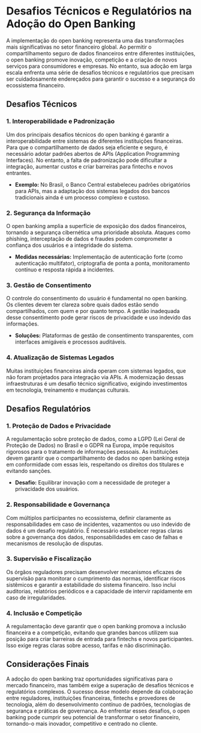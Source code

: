 # Desafios Técnicos e Regulatórios na Adoção do Open Banking

A implementação do open banking representa uma das transformações mais significativas no setor financeiro global. Ao permitir o compartilhamento seguro de dados financeiros entre diferentes instituições, o open banking promove inovação, competição e a criação de novos serviços para consumidores e empresas. No entanto, sua adoção em larga escala enfrenta uma série de desafios técnicos e regulatórios que precisam ser cuidadosamente endereçados para garantir o sucesso e a segurança do ecossistema financeiro.

## Desafios Técnicos

### 1. **Interoperabilidade e Padronização**

Um dos principais desafios técnicos do open banking é garantir a interoperabilidade entre sistemas de diferentes instituições financeiras. Para que o compartilhamento de dados seja eficiente e seguro, é necessário adotar padrões abertos de APIs (Application Programming Interfaces). No entanto, a falta de padronização pode dificultar a integração, aumentar custos e criar barreiras para fintechs e novos entrantes.

- **Exemplo:** No Brasil, o Banco Central estabeleceu padrões obrigatórios para APIs, mas a adaptação dos sistemas legados dos bancos tradicionais ainda é um processo complexo e custoso.

### 2. **Segurança da Informação**

O open banking amplia a superfície de exposição dos dados financeiros, tornando a segurança cibernética uma prioridade absoluta. Ataques como phishing, interceptação de dados e fraudes podem comprometer a confiança dos usuários e a integridade do sistema.

- **Medidas necessárias:** Implementação de autenticação forte (como autenticação multifator), criptografia de ponta a ponta, monitoramento contínuo e resposta rápida a incidentes.

### 3. **Gestão de Consentimento**

O controle do consentimento do usuário é fundamental no open banking. Os clientes devem ter clareza sobre quais dados estão sendo compartilhados, com quem e por quanto tempo. A gestão inadequada desse consentimento pode gerar riscos de privacidade e uso indevido das informações.

- **Soluções:** Plataformas de gestão de consentimento transparentes, com interfaces amigáveis e processos auditáveis.

### 4. **Atualização de Sistemas Legados**

Muitas instituições financeiras ainda operam com sistemas legados, que não foram projetados para integração via APIs. A modernização dessas infraestruturas é um desafio técnico significativo, exigindo investimentos em tecnologia, treinamento e mudanças culturais.

## Desafios Regulatórios

### 1. **Proteção de Dados e Privacidade**

A regulamentação sobre proteção de dados, como a LGPD (Lei Geral de Proteção de Dados) no Brasil e o GDPR na Europa, impõe requisitos rigorosos para o tratamento de informações pessoais. As instituições devem garantir que o compartilhamento de dados no open banking esteja em conformidade com essas leis, respeitando os direitos dos titulares e evitando sanções.

- **Desafio:** Equilibrar inovação com a necessidade de proteger a privacidade dos usuários.

### 2. **Responsabilidade e Governança**

Com múltiplos participantes no ecossistema, definir claramente as responsabilidades em caso de incidentes, vazamentos ou uso indevido de dados é um desafio regulatório. É necessário estabelecer regras claras sobre a governança dos dados, responsabilidades em caso de falhas e mecanismos de resolução de disputas.

### 3. **Supervisão e Fiscalização**

Os órgãos reguladores precisam desenvolver mecanismos eficazes de supervisão para monitorar o cumprimento das normas, identificar riscos sistêmicos e garantir a estabilidade do sistema financeiro. Isso inclui auditorias, relatórios periódicos e a capacidade de intervir rapidamente em caso de irregularidades.

### 4. **Inclusão e Competição**

A regulamentação deve garantir que o open banking promova a inclusão financeira e a competição, evitando que grandes bancos utilizem sua posição para criar barreiras de entrada para fintechs e novos participantes. Isso exige regras claras sobre acesso, tarifas e não discriminação.

## Considerações Finais

A adoção do open banking traz oportunidades significativas para o mercado financeiro, mas também exige a superação de desafios técnicos e regulatórios complexos. O sucesso desse modelo depende da colaboração entre reguladores, instituições financeiras, fintechs e provedores de tecnologia, além do desenvolvimento contínuo de padrões, tecnologias de segurança e práticas de governança. Ao enfrentar esses desafios, o open banking pode cumprir seu potencial de transformar o setor financeiro, tornando-o mais inovador, competitivo e centrado no cliente.